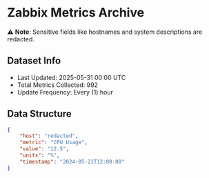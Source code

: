 # Zabbix Metrics Archive

⚠️ **Note**: Sensitive fields like hostnames and system descriptions are redacted.

## Dataset Info
- Last Updated: 2025-05-31 00:00 UTC
- Total Metrics Collected: 992
- Update Frequency: Every (1) hour

## Data Structure
```json
{
    "host": "redacted",
    "metric": "CPU Usage",
    "value": "12.5",
    "units": "%",
    "timestamp": "2024-05-21T12:00:00"
}
```

